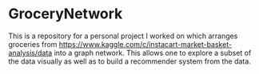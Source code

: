 # GroceryNetwork
This is a repository for a personal project I worked on which arranges groceries from https://www.kaggle.com/c/instacart-market-basket-analysis/data into a graph network.
This allows one to explore a subset of the data visually as well as to build a recommender system from the data.
